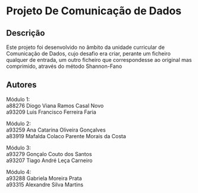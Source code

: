 # Projeto De Comunicação de Dados

## Descrição
Este projeto foi desenvolvido no âmbito da unidade curricular de Comunicação de Dados, cujo desafio era criar, perante um ficheiro qualquer de entrada, um outro ficheiro que correspondesse ao original mas comprimido, através do método Shannon-Fano

## Autores
Módulo 1:<br />
a88276 Diogo Viana Ramos Casal Novo<br />
a93209 Luis Francisco Ferreira Faria<br />

Módulo 2:<br />
a93259 Ana Catarina Oliveira Gonçalves<br />
a83919 Mafalda Colaco Parente Morais da Costa<br />

Módulo 3:<br />
a93279 Gonçalo Couto dos Santos<br />
a93207 Tiago André Leça Carneiro<br />

Módulo 4:<br />
a93288 Gabriela Moreira Prata<br />
a93315 Alexandre Silva Martins<br />


